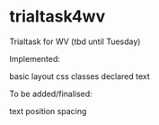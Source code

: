 # trialtask4wv
Trialtask for WV (tbd until Tuesday)

Implemented:

basic layout
css classes declared
text

To be added/finalised:

text position
spacing
